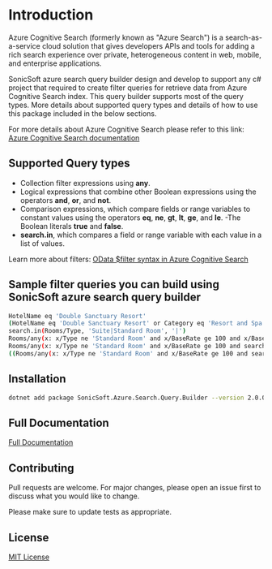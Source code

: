 # Introduction 

Azure Cognitive Search (formerly known as "Azure Search") is a search-as-a-service cloud solution that gives developers APIs and tools for adding a rich search experience over private, heterogeneous content in web, mobile, and enterprise applications.

SonicSoft azure search query builder design and develop to support any c# project that required to create  filter queries for retrieve data from  Azure Cognitive Search index. This query builder supports most of the query types. More details about supported query types and details of how to use this package included in the below sections.

For more details about Azure Cognitive Search please refer to this link: [Azure Cognitive Search documentation](https://docs.microsoft.com/en-us/azure/search/)  

## Supported Query types
- Collection filter expressions using **any**.
- Logical expressions that combine other Boolean expressions using the operators **and**, **or**, and **not**.
- Comparison expressions, which compare fields or range variables to constant values using the operators **eq**, **ne**, **gt**, **lt**, **ge**, and **le**. 
-The Boolean literals **true** and **false**.
- **search.in**, which compares a field or range variable with each value in a list of values.

Learn more about filters: [OData $filter syntax in Azure Cognitive Search](https://docs.microsoft.com/en-us/azure/search/search-query-odata-filter)

## Sample filter queries you can build using SonicSoft azure search query builder
```bash
HotelName eq 'Double Sanctuary Resort'
(HotelName eq 'Double Sanctuary Resort' or Category eq 'Resort and Spa')
search.in(Rooms/Type, 'Suite|Standard Room', '|')
Rooms/any(x: x/Type ne 'Standard Room' and x/BaseRate ge 100 and x/BaseRate le 200)
Rooms/any(x: x/Type ne 'Standard Room' and x/BaseRate ge 100 and search.in(x/Tags, 'jacuzzi tub|bathroom shower','|'))
((Rooms/any(x: x/Type ne 'Standard Room' and x/BaseRate ge 100 and search.in(x/Tags, 'jacuzzi tub|bathroom shower','|')) and search.in(Tags, 'view|laundry service', '|')) or Address/Country eq 'USA')
```
## Installation
```bash
dotnet add package SonicSoft.Azure.Search.Query.Builder --version 2.0.0
```
## Full Documentation
[Full Documentation](https://github.com/seminda/SonicSoft.Azure.Search.Query.Builder/wiki)



## Contributing
Pull requests are welcome. For major changes, please open an issue first to discuss what you would like to change.

Please make sure to update tests as appropriate.

## License
[MIT License](https://github.com/seminda/SonicSoft.Azure.Search.Query.Builder/blob/master/LICENSE)
